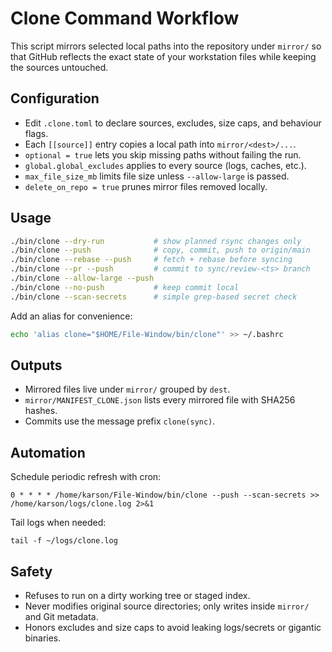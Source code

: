 # Clone Command Workflow

This script mirrors selected local paths into the repository under `mirror/` so that
GitHub reflects the exact state of your workstation files while keeping the sources
untouched.

## Configuration

- Edit `.clone.toml` to declare sources, excludes, size caps, and behaviour flags.
- Each `[[source]]` entry copies a local path into `mirror/<dest>/...`.
- `optional = true` lets you skip missing paths without failing the run.
- `global.global_excludes` applies to every source (logs, caches, etc.).
- `max_file_size_mb` limits file size unless `--allow-large` is passed.
- `delete_on_repo = true` prunes mirror files removed locally.

## Usage

```bash
./bin/clone --dry-run           # show planned rsync changes only
./bin/clone --push              # copy, commit, push to origin/main
./bin/clone --rebase --push     # fetch + rebase before syncing
./bin/clone --pr --push         # commit to sync/review-<ts> branch
./bin/clone --allow-large --push
./bin/clone --no-push           # keep commit local
./bin/clone --scan-secrets      # simple grep-based secret check
```

Add an alias for convenience:

```bash
echo 'alias clone="$HOME/File-Window/bin/clone"' >> ~/.bashrc
```

## Outputs

- Mirrored files live under `mirror/` grouped by `dest`.
- `mirror/MANIFEST_CLONE.json` lists every mirrored file with SHA256 hashes.
- Commits use the message prefix `clone(sync)`.

## Automation

Schedule periodic refresh with cron:

```
0 * * * * /home/karson/File-Window/bin/clone --push --scan-secrets >> /home/karson/logs/clone.log 2>&1
```

Tail logs when needed:

```
tail -f ~/logs/clone.log
```

## Safety

- Refuses to run on a dirty working tree or staged index.
- Never modifies original source directories; only writes inside `mirror/` and Git metadata.
- Honors excludes and size caps to avoid leaking logs/secrets or gigantic binaries.
